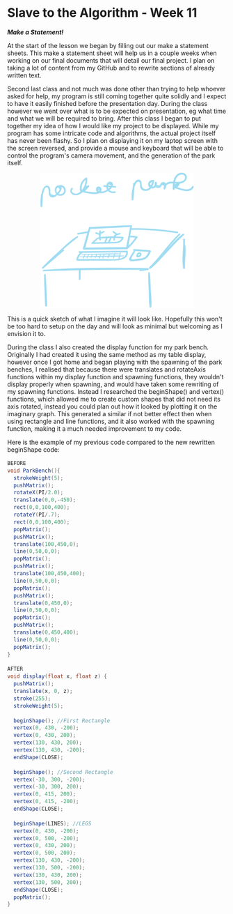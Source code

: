 # Slave to the Algorithm - Week 11

__*Make a Statement!*__

At the start of the lesson we began by filling out our make a statement sheets. This make a statement sheet will help us in a couple weeks when working on our final documents that will detail our final project. I plan on taking a lot of content from my GitHub and to rewrite sections of already written text.

Second last class and not much was done other than trying to help whoever asked for help, my program is still coming together quite solidly and I expect to have it easily finished before the presentation day. During the class however we went over what is to be expected on presentation, eg what time and what we will be required to bring. After this class I began to put together my idea of how I would like my project to be displayed. While my program has some intricate code and algorithms, the actual project itself has never been flashy. So I plan on displaying it on my laptop screen with the screen reversed, and provide a mouse and keyboard that will be able to control the program's camera movement, and the generation of the park itself.

<p align="center">
<img width="353" height="310" src="https://github.com/Dropboy/Slave-to-the-Algorithm/blob/Journal/Images%20and%20Resources/Week%2011/Exhibition%20display.png">

This is a quick sketch of what I imagine it will look like. Hopefully this won't be too hard to setup on the day and will look as minimal but welcoming as I envision it to.

During the class I also created the display function for my park bench. Originally I had created it using the same method as my table display, however once I got home and began playing with the spawning of the park benches, I realised that because there were translates and rotateAxis functions within my display function and spawning functions, they wouldn't display properly when spawning, and would have taken some rewriting of my spawning functions. Instead I researched the beginShape() and vertex() functions, which allowed me to create custom shapes that did not need its axis rotated, instead you could plan out how it looked by plotting it on the imaginary graph. This generated a similar if not better effect then when using rectangle and line functions, and it also worked with the spawning function, making it a much needed improvement to my code.

Here is the example of my previous code compared to the new rewritten beginShape code:

```java
BEFORE
void ParkBench(){
  strokeWeight(5);
  pushMatrix();
  rotateX(PI/2.0);
  translate(0,0,-450);
  rect(0,0,100,400);
  rotateY(PI/.7);
  rect(0,0,100,400);
  popMatrix();
  pushMatrix();
  translate(100,450,0);
  line(0,50,0,0);
  popMatrix();
  pushMatrix();
  translate(100,450,400);
  line(0,50,0,0);
  popMatrix();
  pushMatrix();
  translate(0,450,0);
  line(0,50,0,0);
  popMatrix();
  pushMatrix();
  translate(0,450,400);
  line(0,50,0,0);
  popMatrix();
}

AFTER
void display(float x, float z) {
  pushMatrix();
  translate(x, 0, z);
  stroke(255);
  strokeWeight(5);

  beginShape(); //First Rectangle    
  vertex(0, 430, -200);
  vertex(0, 430, 200);
  vertex(130, 430, 200);
  vertex(130, 430, -200);
  endShape(CLOSE);

  beginShape(); //Second Rectangle
  vertex(-30, 300, -200);
  vertex(-30, 300, 200);
  vertex(0, 415, 200);
  vertex(0, 415, -200);
  endShape(CLOSE);

  beginShape(LINES); //LEGS
  vertex(0, 430, -200);
  vertex(0, 500, -200);
  vertex(0, 430, 200);
  vertex(0, 500, 200);
  vertex(130, 430, -200);
  vertex(130, 500, -200);
  vertex(130, 430, 200);
  vertex(130, 500, 200);
  endShape(CLOSE);
  popMatrix();
}
```
